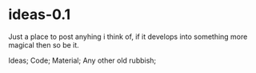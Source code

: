 ideas-0.1
=========

Just a place to post anyhing i think of, if it develops into something more magical then so be it.

Ideas;
Code;
Material;
Any other old rubbish;
